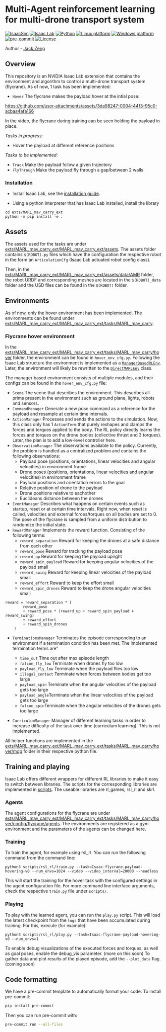 # Multi-Agent reinforcement learning for multi-drone transport system

[![IsaacSim](https://img.shields.io/badge/IsaacSim-4.2.0-silver.svg)](https://docs.omniverse.nvidia.com/isaacsim/latest/overview.html)
[![Isaac Lab](https://img.shields.io/badge/IsaacLab-1.0.0-silver)](https://isaac-sim.github.io/IsaacLab)
[![Python](https://img.shields.io/badge/python-3.10-blue.svg)](https://docs.python.org/3/whatsnew/3.10.html)
[![Linux platform](https://img.shields.io/badge/platform-linux--64-orange.svg)](https://releases.ubuntu.com/20.04/)
[![Windows platform](https://img.shields.io/badge/platform-windows--64-orange.svg)](https://www.microsoft.com/en-us/)
[![pre-commit](https://img.shields.io/badge/pre--commit-enabled-brightgreen?logo=pre-commit&logoColor=white)](https://pre-commit.com/)
[![License](https://img.shields.io/badge/license-MIT-yellow.svg)](https://opensource.org/license/mit)

Author - [Jack Zeng](https://github.com/Jackkert)

## Overview 
This repository is an NVIDIA Isaac Lab extension that contains the environment and algorithm to control a multi-drone transport system (flycrane). As of now, 1 task has been implemented:

- `Hover` The flycrane makes the payload hover at the intial pose:


https://github.com/user-attachments/assets/3da98247-0004-44f3-95c0-acbaa4afa166

In the video, the flycrane during training can be seen holding the payload in place. 

*Tasks in progress*: 

- Hover the payload at different reference positions

*Tasks to be implemented*:

- `Track` Make the payload follow a given trajectory
- `FlyThrough` Make the payload fly through a gap/between 2 walls

### Installation

- Install Isaac Lab, see the [installation guide](https://isaac-sim.github.io/IsaacLab/source/setup/installation/index.html).

- Using a python interpreter that has Isaac Lab installed, install the library

```
cd exts/MARL_mav_carry_ext
python -m pip install -e .
```

## Assets

The assets used for the tasks are under [exts/MARL_mav_carry_ext/MARL_mav_carry_ext/assets](https://github.com/Jackkert/MARL_mav_ext/tree/main/exts/MARL_mav_carry_ext/MARL_mav_carry_ext/assets).
The assets folder contains `$(ROBOT).py` files which have the configuration the respective robot in the form an `ArticulationCfg` (Isaac Lab actuated robot config class).

Then, in the [exts/MARL_mav_carry_ext/MARL_mav_carry_ext/assets/data/AMR](https://github.com/Jackkert/MARL_mav_ext/tree/main/exts/MARL_mav_carry_ext/MARL_mav_carry_ext/assets/data/AMR) folder, the robot URDF and corresponding meshes are located in the `$(ROBOT)_data` folder and the USD files can be found in the `$(ROBOT)` folder.

## Environments

As of now, only the hover environment has been implemented. The environments can be found under [exts/MARL_mav_carry_ext/MARL_mav_carry_ext/tasks/MARL_mav_carry](https://github.com/Jackkert/MARL_mav_ext/tree/main/exts/MARL_mav_carry_ext/MARL_mav_carry_ext/tasks/MARL_mav_carry).

### Flycrane hover environment

In the [exts/MARL_mav_carry_ext/MARL_mav_carry_ext/tasks/MARL_mav_carry/hover](https://github.com/Jackkert/MARL_mav_ext/tree/main/exts/MARL_mav_carry_ext/MARL_mav_carry_ext/tasks/MARL_mav_carry/hover) folder, the environment can be found in `hover_env_cfg.py`. Following the Isaac Lab structure the environment is implemented as a [`ManagerBasedRLEnv`](https://isaac-sim.github.io/IsaacLab/source/api/lab/omni.isaac.lab.envs.html#omni.isaac.lab.envs.ManagerBasedRLEnv). Later, the environment will likely be rewritten to the [`DirectMARLEnv`](https://isaac-sim.github.io/IsaacLab/source/api/lab/omni.isaac.lab.envs.html#omni.isaac.lab.envs.DirectMARLEnv) class. 

The manager based environment consists of multiple modules, and their configs can be found in the `hover_env_cfg.py` file:

- `Scene` The scene that describes the environment. This describes all prims present in the environment such as ground plane, lights, robots and sensors.
- `CommandManager` Generate a new pose command as a reference for the payload and resample at certain time intervals.
- `ActionManager` Processes and sends the actions to the simulation. Now, this class only has 1 `ActionTerm` that purely reshapes and clamps the forces and torques applied to the body. The RL policy directly learns the forces and torques on the drone bodies (collective thrust and 3 torques). Later, the plan is to add a low-level controller here.
- `ObservationManager` The observations available to the policy. Currently, the problem is handled as a centralized problem and contains the following observations:
    - Payload pose (positions, orientations, linear velocities and angular velocities) in environment frame
    - Drone poses (positions, orientations, linear velocities and angular velocities) in environment frame
    - Payload positions and orientation errors to the goal
    - Relative position of drone to the payload
    - Drone positions relative to eachother
    - Euclideans distance between the drones
- `EventManager` Describes what happens on certain events such as startup, reset or at certain time intervals. Right now, when reset is called, velocities and external forces/torques on all bodies are set to 0. The pose of the flycrane is sampled from a uniform distribution to randomize the initial state.
- `RewardManager` Implements the reward function. Consisting of the following terms:
    - `reward_separation` Reward for keeping the drones at a safe distance from each other
    - `reward_pose` Reward for tracking the payload pose
    - `reward_up` Reward for keeping the payload upright
    - `reward_spin_payload` Reward for keeping angular velocities of the payload small
    - `reward_swing` Reward for keeping linear velocities of the payload small
    - `reward_effort` Reward to keep the effort small
    - `reward_spin_drones` Reward to keep the drone angular velocities small


```
reward = reward_separation * (
        reward_pose
        + reward_pose * (reward_up + reward_spin_payload + reward_swing)
        + reward_effort
        + reward_spin_drones
    )
```

- `TerminationsManager` Terminates the episode corresponding to an environment if a termination condition has been met. The implemented termination terms are"
    - `time_out` Time out after max episode length
    - `falcon_fly_low` Terminate when drones fly too low
    - `payload_fly_low` Terminate when the payload flies too low
    - `illegal_contact` Terminate when forces between bodies get too large
    - `payload_spin` Terminate when the angular velocities of the payload gets too large
    - `payload_angle`Terminate when the linear velocities of the payload gets too large
    - `falcon_spin`Terminate when the angular velocities of the drones gets too large

- `CurriculumManager` Manager of different learning tasks in order to increase difficulty of the task over time (curriculum learning). This is not implemented.

All helper functions are implemented in the [exts/MARL_mav_carry_ext/MARL_mav_carry_ext/tasks/MARL_mav_carry/hover/mdp](https://github.com/Jackkert/MARL_mav_ext/tree/main/exts/MARL_mav_carry_ext/MARL_mav_carry_ext/tasks/MARL_mav_carry/hover/mdp) folder in their respective python file.

## Training and playing
Isaac Lab offers different wrappers for different RL libraries to make it easy to switch between libraries. The scripts for the corresponding libraries are implemented in [scripts](https://github.com/Jackkert/MARL_mav_ext/tree/main/scripts). The useable libraries are rl_games, rsl_rl and skrl. 

### Agents
The agent configurations for the flycrane are under [exts/MARL_mav_carry_ext/MARL_mav_carry_ext/tasks/MARL_mav_carry/hover/config/flycrane/agents](https://github.com/Jackkert/MARL_mav_ext/tree/main/exts/MARL_mav_carry_ext/MARL_mav_carry_ext/tasks/MARL_mav_carry/hover/config/flycrane/agents). The environments are registered as a gym environment and the parameters of the agents can be changed here. 

### Training
To train the agent, for example using rsl_rl. You can run the following command from the command line:

`python3 scripts/rsl_rl/train.py --task=Isaac-flycrane-payload-hovering-v0 --num_envs=1024 --video --video_interval=20000 --headless`

This will start the training for the hover task with the configured settings in the agent configuration file. For more command line interface arguments, check the respective `train.py` file under `scripts/`.


### Playing
To play with the learned agent, you can run the `play.py` script. This will load the latest checkpoint from the `logs` that have been accumulated during training. For this, execute (for example):

`python3 scripts/rsl_rl/play.py --task=Isaac-flycrane-payload-hovering-v0 --num_envs=1`

To enable debug visualizations of the executed forces and torques, as well as goal poses, enable the debug_vis parameter. (more on this soon)
To gather data and plot results of the played episode, add the `--plot_data` flag. (coming soon)

## Code formatting

We have a pre-commit template to automatically format your code.
To install pre-commit:

```bash
pip install pre-commit
```

Then you can run pre-commit with:

```bash
pre-commit run --all-files
```
